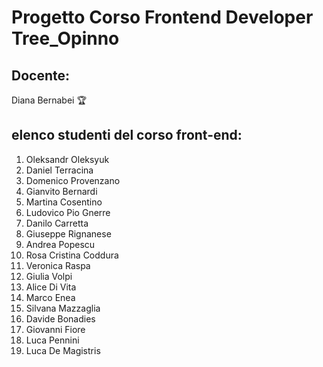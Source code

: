 # Progetto Corso Frontend Developer Tree_Opinno

## Docente:

Diana Bernabei 🏆

## elenco studenti del corso front-end:

1. Oleksandr Oleksyuk
2. Daniel Terracina
3. Domenico Provenzano
4. Gianvito Bernardi
5. Martina Cosentino
6. Ludovico Pio Gnerre
7. Danilo Carretta
8. Giuseppe Rignanese
9. Andrea Popescu
10. Rosa Cristina Coddura
11. Veronica Raspa
12. Giulia Volpi
13. Alice Di Vita
14. Marco Enea
15. Silvana Mazzaglia
16. Davide Bonadies
17. Giovanni Fiore
18. Luca Pennini
19. Luca De Magistris
